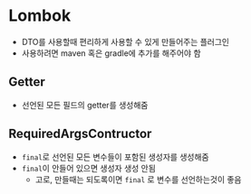# Lombok
- DTO를 사용할때 편리하게 사용할 수 있게 만들어주는 플러그인
- 사용하려면 maven 혹은 gradle에 추가를 해주어야 함

## Getter
- 선언된 모든 필드의 getter를 생성해줌

## RequiredArgsContructor
- `final`로 선언된 모든 변수들이 포함된 생성자를 생성해줌
- `final`이 안들어 있으면 생성자 생성 안됨
    - 고로, 만들때는 되도록이면 `final` 로 변수를 선언하는것이 좋음